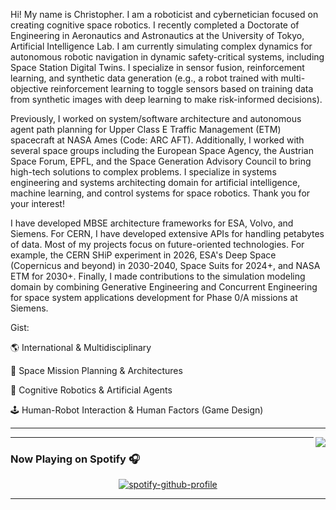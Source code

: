 Hi! My name is Christopher. I am a roboticist and cybernetician focused on creating cognitive space robotics. I recently completed a Doctorate of Engineering in Aeronautics and Astronautics at the University of Tokyo, Artificial Intelligence Lab. I am currently simulating complex dynamics for autonomous robotic navigation in dynamic safety-critical systems, including Space Station Digital Twins. I specialize in sensor fusion, reinforcement learning, and synthetic data generation (e.g., a robot trained with multi-objective reinforcement learning to toggle sensors based on training data from synthetic images with deep learning to make risk-informed decisions). 

Previously, I worked on system/software architecture and autonomous agent path planning for Upper Class E Traffic Management (ETM) spacecraft at NASA Ames (Code: ARC AFT). Additionally, I worked with several space groups including the European Space Agency, the Austrian Space Forum, EPFL, and the Space Generation Advisory Council to bring high-tech solutions to complex problems. I specialize in systems engineering and systems architecting domain for artificial intelligence, machine learning, and control systems for space robotics. Thank you for your interest!

I have developed MBSE architecture frameworks for ESA, Volvo, and Siemens. For CERN, I have developed extensive APIs for handling petabytes of data. Most of my projects focus on future-oriented technologies. For example, the CERN SHiP experiment in 2026, ESA's Deep Space (Copernicus and beyond) in 2030-2040, Space Suits for 2024+, and NASA ETM for 2030+. Finally, I made contributions to the simulation modeling domain by combining Generative Engineering and Concurrent Engineering for space system applications development for Phase 0/A missions at Siemens. 

Gist:

:earth_americas: International & Multidisciplinary 

:rocket: Space Mission Planning & Architectures

:robot: Cognitive Robotics & Artificial Agents

:joystick: Human-Robot Interaction & Human Factors (Game Design)

---

<a href="https://github.com/ohara124c41">
  <img align="right" src="https://github-readme-stats.vercel.app/api/top-langs/?username=ohara124c41&theme=tokyonight&hide_langs_below=10&langs_count=7&hide=rich%20text%20format,roff" />
</a>





---


### Now Playing on Spotify 🎧

<div align="center">

[![spotify-github-profile](https://spotify-github-profile.vercel.app/api/view?uid=1282252368&cover_image=true&theme=novatorem)](https://open.spotify.com/user/1282252368)
</div>

---


